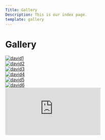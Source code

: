 ```yaml
---
Title: Gallery
Description: This is our index page.
template: gallery
---
```


Gallery
=======================
<div class="grid">
<div class="boxes photo1">
<a href="%base_url%/image/david1.jpg"><picture>
<source media="(min-width: 768px)" srcset="%base_url%/image/david1.jpg?w=600">
<img src="%base_url%/image/david1.jpg?q=80&aro&w=400&&crop-to-fit&area=0,0,40,0" alt="david1">
</picture></a>
</div>

<div class="boxes photo2">
<a href="%base_url%/image/david2.jpg"><picture>
<source media="(min-width: 768px)" srcset="%base_url%/image/david2.jpg?w=600&aro">
<img src="%base_url%/image/david2.jpg?q=80&aro&w=400&&crop-to-fit&area=10,0,30,0" alt="david2">
</picture></a>
</div>

<div class="boxes photo3">
<a href="%base_url%/image/david3.jpg"><picture>
<source media="(min-width: 768px)" srcset="%base_url%/image/david3.jpg?w=600&aro">
<img src="%base_url%/image/david3.jpg?q=80&aro&w=400&&crop-to-fit&area=15,0,25,0" alt="david3">
</picture></a>
</div>

<div class="boxes photo4">
<a href="%base_url%/image/david4.jpg"><picture>
<source media="(min-width: 768px)" srcset="%base_url%/image/david4.jpg?w=600">
<img src="%base_url%/image/david4.jpg?q=80&aro&w=400&&crop-to-fit&area=15,0,25,0" alt="david4">
</picture></a>
</div>

<div class="boxes photo5">
<a href="%base_url%/image/david5.jpg"><picture>
<source media="(min-width: 768px)" srcset="%base_url%/image/david5.jpg?w=600&aro">
<img src="%base_url%/image/david5.jpg?q=80&aro&w=400&&crop-to-fit&area=10,0,30,0" alt="david5">
</picture></a>
</div>

<div class="boxes photo6">
<a href="%base_url%/image/david6.jpg"><picture>
<source media="(min-width: 768px)" srcset="%base_url%/image/david6.jpg?w=600&aro">
<img src="%base_url%/image/david6.jpg?q=80&aro&w=400&&crop-to-fit&area=12,0,28,0" alt="david6">
</picture></a>
</div>
</div>
<div class="embed-container">
    <iframe src="https://www.youtube.com/embed/pJCxcdWqdto" frameborder="0" allowfullscreen title="nanowar"></iframe>
</div>